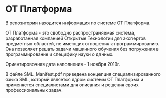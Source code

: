 # ОТ Платформа

В репозитории находится информация по системе ОТ Платформа.

ОТ Платформа - это свободно распространяемая система, разработанная компанией Открытые Технологии для экспертов предметных областей, не имеющих отношения к программированию. Она позволяет решать задачи машинного обучения без погружения в программирование и специфику науки о данных.

Ориентировочная дата наполнения - 1 ноября 2019г.

В файле SML_Manifest.pdf приведена концепция специализированного языка SML, который является ядром системы ОТ Платформа и применяется специалистами для описания и решения своих профессиональных задач.
